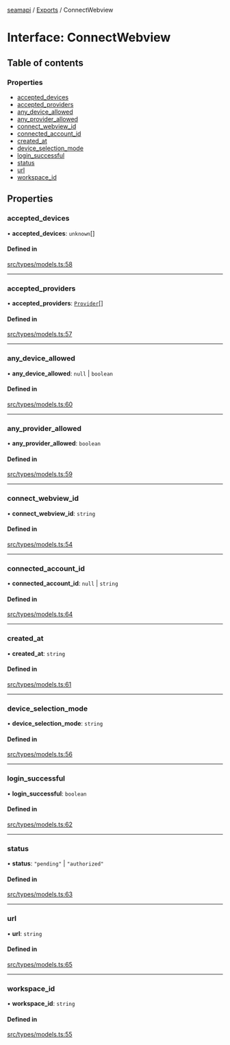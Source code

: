 [seamapi](../README.md) / [Exports](../modules.md) / ConnectWebview

# Interface: ConnectWebview

## Table of contents

### Properties

- [accepted\_devices](ConnectWebview.md#accepted_devices)
- [accepted\_providers](ConnectWebview.md#accepted_providers)
- [any\_device\_allowed](ConnectWebview.md#any_device_allowed)
- [any\_provider\_allowed](ConnectWebview.md#any_provider_allowed)
- [connect\_webview\_id](ConnectWebview.md#connect_webview_id)
- [connected\_account\_id](ConnectWebview.md#connected_account_id)
- [created\_at](ConnectWebview.md#created_at)
- [device\_selection\_mode](ConnectWebview.md#device_selection_mode)
- [login\_successful](ConnectWebview.md#login_successful)
- [status](ConnectWebview.md#status)
- [url](ConnectWebview.md#url)
- [workspace\_id](ConnectWebview.md#workspace_id)

## Properties

### accepted\_devices

• **accepted\_devices**: `unknown`[]

#### Defined in

[src/types/models.ts:58](https://github.com/hello-seam/seamapi-javascript/blob/main/src/types/models.ts#L58)

___

### accepted\_providers

• **accepted\_providers**: [`Provider`](../modules.md#provider)[]

#### Defined in

[src/types/models.ts:57](https://github.com/hello-seam/seamapi-javascript/blob/main/src/types/models.ts#L57)

___

### any\_device\_allowed

• **any\_device\_allowed**: ``null`` \| `boolean`

#### Defined in

[src/types/models.ts:60](https://github.com/hello-seam/seamapi-javascript/blob/main/src/types/models.ts#L60)

___

### any\_provider\_allowed

• **any\_provider\_allowed**: `boolean`

#### Defined in

[src/types/models.ts:59](https://github.com/hello-seam/seamapi-javascript/blob/main/src/types/models.ts#L59)

___

### connect\_webview\_id

• **connect\_webview\_id**: `string`

#### Defined in

[src/types/models.ts:54](https://github.com/hello-seam/seamapi-javascript/blob/main/src/types/models.ts#L54)

___

### connected\_account\_id

• **connected\_account\_id**: ``null`` \| `string`

#### Defined in

[src/types/models.ts:64](https://github.com/hello-seam/seamapi-javascript/blob/main/src/types/models.ts#L64)

___

### created\_at

• **created\_at**: `string`

#### Defined in

[src/types/models.ts:61](https://github.com/hello-seam/seamapi-javascript/blob/main/src/types/models.ts#L61)

___

### device\_selection\_mode

• **device\_selection\_mode**: `string`

#### Defined in

[src/types/models.ts:56](https://github.com/hello-seam/seamapi-javascript/blob/main/src/types/models.ts#L56)

___

### login\_successful

• **login\_successful**: `boolean`

#### Defined in

[src/types/models.ts:62](https://github.com/hello-seam/seamapi-javascript/blob/main/src/types/models.ts#L62)

___

### status

• **status**: ``"pending"`` \| ``"authorized"``

#### Defined in

[src/types/models.ts:63](https://github.com/hello-seam/seamapi-javascript/blob/main/src/types/models.ts#L63)

___

### url

• **url**: `string`

#### Defined in

[src/types/models.ts:65](https://github.com/hello-seam/seamapi-javascript/blob/main/src/types/models.ts#L65)

___

### workspace\_id

• **workspace\_id**: `string`

#### Defined in

[src/types/models.ts:55](https://github.com/hello-seam/seamapi-javascript/blob/main/src/types/models.ts#L55)
